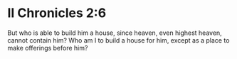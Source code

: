 # II Chronicles 2:6

But who is able to build him a house, since heaven, even highest heaven, cannot contain him? Who am I to build a house for him, except as a place to make offerings before him?
